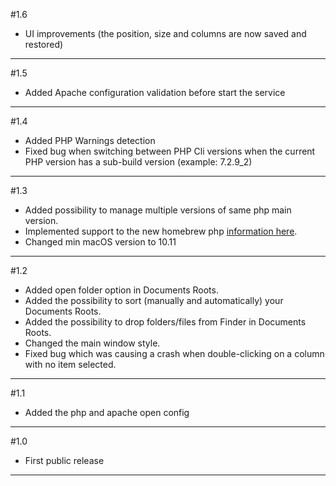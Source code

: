 #1.6
- UI improvements (the position, size and columns are now saved and restored)

---

#1.5
- Added Apache configuration validation before start the service

---

#1.4
- Added PHP Warnings detection
- Fixed bug when switching between PHP Cli versions when the current PHP version has a sub-build version (example: 7.2.9_2)

---

#1.3
- Added possibility to manage multiple versions of same php main version.
- Implemented support to the new homebrew php [information here](https://github.com/Homebrew/homebrew-php/issues/4721).
- Changed min macOS version to 10.11

---

#1.2
- Added open folder option in Documents Roots.
- Added the possibility to sort (manually and automatically) your Documents Roots.
- Added the possibility to drop folders/files from Finder in Documents Roots.
- Changed the main window style.
- Fixed bug which was causing a crash when double-clicking on a column with no item selected.

---

#1.1
- Added the php and apache open config

---

#1.0
- First public release

---
